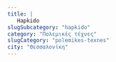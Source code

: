 ```yaml
---
title: |
   Hapkido
slugSubcategory: "hapkido"
category: "Πολεμικές τέχνες"
slugCategory: "polemikes-texnes"
city: "Θεσσαλονίκη"
---
```


